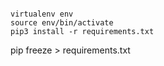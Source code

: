 ```console

virtualenv env
source env/bin/activate
pip3 install -r requirements.txt

```

pip freeze > requirements.txt
